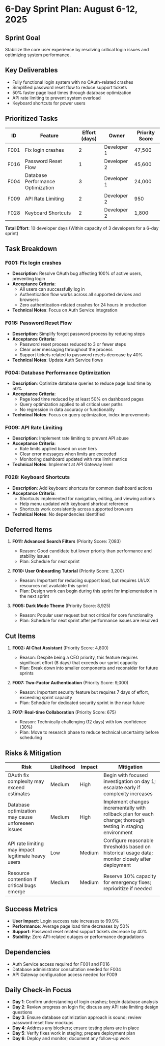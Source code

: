 # 6-Day Sprint Plan: August 6-12, 2025

## Sprint Goal
Stabilize the core user experience by resolving critical login issues and optimizing system performance.

## Key Deliverables
- Fully functional login system with no OAuth-related crashes
- Simplified password reset flow to reduce support tickets
- 50% faster page load times through database optimization
- API rate limiting to prevent system overload
- Keyboard shortcuts for power users

## Prioritized Tasks

| ID   | Feature                         | Effort (days) | Owner      | Priority Score |
|------|--------------------------------|--------------|------------|---------------|
| F001 | Fix login crashes               | 2            | Developer 1 | 47,500        |
| F016 | Password Reset Flow             | 1            | Developer 2 | 45,600        |
| F004 | Database Performance Optimization | 3          | Developer 1 | 24,000        |
| F009 | API Rate Limiting               | 2            | Developer 2 | 950           |
| F028 | Keyboard Shortcuts              | 2            | Developer 2 | 1,800         |

**Total Effort**: 10 developer days (Within capacity of 3 developers for a 6-day sprint)

## Task Breakdown

### F001: Fix login crashes
- **Description**: Resolve OAuth bug affecting 100% of active users, preventing login
- **Acceptance Criteria**:
  - All users can successfully log in
  - Authentication flow works across all supported devices and browsers
  - Zero authentication-related crashes for 24 hours in production
- **Technical Notes**: Focus on Auth Service integration

### F016: Password Reset Flow
- **Description**: Simplify forgot password process by reducing steps
- **Acceptance Criteria**:
  - Password reset process reduced to 3 or fewer steps
  - Clear user messaging throughout the process
  - Support tickets related to password resets decrease by 40%
- **Technical Notes**: Update Auth Service flows

### F004: Database Performance Optimization
- **Description**: Optimize database queries to reduce page load time by 50%
- **Acceptance Criteria**:
  - Page load time reduced by at least 50% on dashboard pages
  - Query optimization applied to all critical user paths
  - No regression in data accuracy or functionality
- **Technical Notes**: Focus on query optimization, index improvements

### F009: API Rate Limiting
- **Description**: Implement rate limiting to prevent API abuse
- **Acceptance Criteria**:
  - Rate limits applied based on user tiers
  - Clear error messages when limits are exceeded
  - Monitoring dashboard updated with rate limit metrics
- **Technical Notes**: Implement at API Gateway level

### F028: Keyboard Shortcuts
- **Description**: Add keyboard shortcuts for common dashboard actions
- **Acceptance Criteria**:
  - Shortcuts implemented for navigation, editing, and viewing actions
  - Help menu updated with keyboard shortcut reference
  - Shortcuts work consistently across supported browsers
- **Technical Notes**: No dependencies identified

## Deferred Items

1. **F011: Advanced Search Filters** (Priority Score: 7,083)
   - Reason: Good candidate but lower priority than performance and stability issues
   - Plan: Schedule for next sprint

2. **F010: User Onboarding Tutorial** (Priority Score: 3,200)
   - Reason: Important for reducing support load, but requires UI/UX resources not available this sprint
   - Plan: Design work can begin during this sprint for implementation in the next sprint

3. **F005: Dark Mode Theme** (Priority Score: 8,925)
   - Reason: Popular user request but not critical for core functionality
   - Plan: Schedule for next sprint after performance issues are resolved

## Cut Items

1. **F002: AI Chat Assistant** (Priority Score: 4,800)
   - Reason: Despite being a CEO priority, this feature requires significant effort (8 days) that exceeds our sprint capacity
   - Plan: Break down into smaller components and reconsider for future sprints

2. **F007: Two-Factor Authentication** (Priority Score: 9,000)
   - Reason: Important security feature but requires 7 days of effort, exceeding sprint capacity
   - Plan: Schedule for dedicated security sprint in the near future

3. **F017: Real-time Collaboration** (Priority Score: 675)
   - Reason: Technically challenging (12 days) with low confidence (30%)
   - Plan: Move to research phase to reduce technical uncertainty before scheduling

## Risks & Mitigation

| Risk | Likelihood | Impact | Mitigation |
|------|------------|--------|------------|
| OAuth fix complexity may exceed estimates | Medium | High | Begin with focused investigation on day 1; escalate early if complexity increases |
| Database optimization may cause unforeseen issues | Medium | High | Implement changes incrementally with rollback plan for each change; thorough testing in staging environment |
| API rate limiting may impact legitimate heavy users | Low | Medium | Configure reasonable thresholds based on historical usage data; monitor closely after deployment |
| Resource contention if critical bugs emerge | Medium | Medium | Reserve 10% capacity for emergency fixes; reprioritize if needed |

## Success Metrics

- **User Impact**: Login success rate increases to 99.9%
- **Performance**: Average page load time decreases by 50%
- **Support**: Password reset related support tickets decrease by 40%
- **Stability**: Zero API-related outages or performance degradations

## Dependencies

- Auth Service access required for F001 and F016
- Database administrator consultation needed for F004
- API Gateway configuration access needed for F009

## Daily Check-in Focus

- **Day 1**: Confirm understanding of login crashes; begin database analysis
- **Day 2**: Review progress on login fix; discuss any API rate limiting design questions
- **Day 3**: Ensure database optimization approach is sound; review password reset flow mockups
- **Day 4**: Address any blockers; ensure testing plans are in place
- **Day 5**: Verify fixes work in staging; prepare deployment plan
- **Day 6**: Deploy and monitor; document any follow-up work